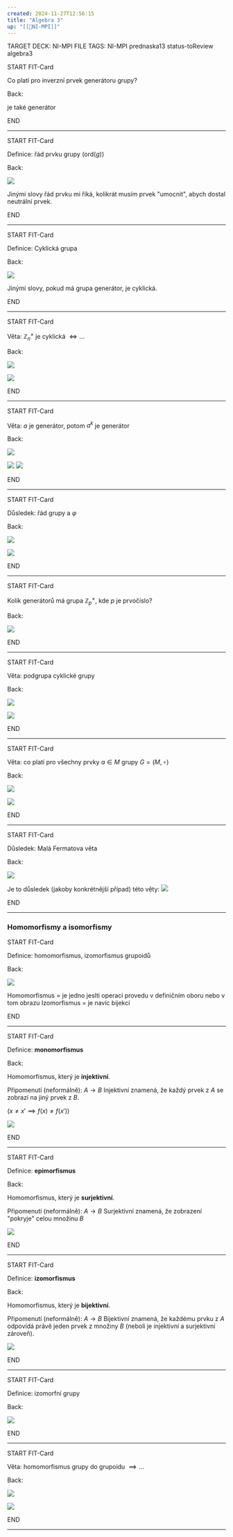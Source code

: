 ```yaml
---
created: 2024-11-27T12:56:15
title: "Algebra 3"
up: "[[📖NI-MPI]]"
---
```


TARGET DECK: NI-MPI
FILE TAGS: NI-MPI prednaska13 status-toReview algebra3


START
FIT-Card

Co platí pro inverzní prvek generátoru grupy?

Back:

je také generátor
<!--ID: 1735205749355-->
END

---


START
FIT-Card

Definice: řád prvku grupy ($\text{ord}(g)$)

Back:

![](../../Assets/Pasted%20image%2020241127130510.png)

<!-- InformallySaidStart -->
Jinými slovy řád prvku mi říká, kolikrát musím prvek "umocnit", abych dostal neutrální prvek.
<!-- InformallySaidEnd -->
<!--ID: 1735205749357-->
END

---


START
FIT-Card

Definice: Cyklická grupa

Back:

![](../../Assets/Pasted%20image%2020241226141743.png)

<!-- InformallySaidStart -->
Jinými slovy, pokud má grupa generátor, je cyklická.
<!-- InformallySaidEnd -->
<!--ID: 1735219298335-->
END

---


START
FIT-Card

Věta: $\mathbb{Z}_n^\times$ je cyklická $\Leftrightarrow \dots$

Back:

![](../../Assets/Pasted%20image%2020241127130556.png)

<!-- ExampleStart -->
![](../../Assets/Pasted%20image%2020241127130603.png)
<!-- ExampleEnd -->
<!--ID: 1735205749360-->
END

---


START
FIT-Card

Věta: $a$ je generátor, potom $a^k$ je generátor

Back:

![](../../Assets/Pasted%20image%2020241127131615.png)

<!-- ProofStart -->
![](../../Assets/Pasted%20image%2020241127131625.png)
![](../../Assets/Pasted%20image%2020241127131630.png)
<!-- ProofEnd -->
<!--ID: 1735205749362-->
END

---


START
FIT-Card

Důsledek: řád grupy a $\varphi$

Back:

![](../../Assets/Pasted%20image%2020241127132222.png)

<!-- ExplanationStart -->
![](../../Assets/Pasted%20image%2020241127132235.png)
<!-- ExplanationEnd -->
<!--ID: 1735205749365-->
END

---


START
FIT-Card

Kolik generátorů má grupa $\mathbb{Z}_p^\times$, kde $p$ je prvočíslo?

Back:

![](../../Assets/Pasted%20image%2020241127132308.png)
<!--ID: 1735205749367-->
END

---


START
FIT-Card

Věta: podgrupa cyklické grupy

Back:

![](../../Assets/Pasted%20image%2020241127132326.png)

<!-- ProofStart -->
![](../../Assets/Pasted%20image%2020241127132335.png)
<!-- ProofEnd -->
<!--ID: 1735205749370-->
END

---


START
FIT-Card

Věta: co platí pro všechny prvky $a \in M$ grupy $G = (M, \circ)$

Back:

![](../../Assets/Pasted%20image%2020241127132413.png)

<!-- ProofStart -->
![](../../Assets/Pasted%20image%2020241127132421.png)
<!-- ProofEnd -->
<!--ID: 1735205749372-->
END

---


START
FIT-Card

Důsledek: Malá Fermatova věta

Back:

![](../../Assets/Pasted%20image%2020241127132436.png)

<!-- DetailInfoStart -->
Je to důsledek (jakoby konkrétnější případ) této věty:
![](../../Assets/Pasted%20image%2020241127132413.png)
<!-- DetailInfoEnd -->
<!--ID: 1735205749375-->
END

---

### Homomorfismy a isomorfismy


START
FIT-Card

Definice: homomorfismus, izomorfismus grupoidů

Back:

![](../../Assets/Pasted%20image%2020241127135129.png)

<!-- InformallySaidStart -->
Homomorfismus = je jedno jeslti operaci provedu v definičním oboru nebo v tom obrazu
Izomorfismus = je navíc bijekcí
<!-- InformallySaidEnd -->
<!--ID: 1735205749377-->
END

---


START
FIT-Card

Definice: **monomorfismus**

Back:

Homomorfismus, který je **injektivní**.

<!-- ExplanationStart -->
Připomenutí (neformálně): $A \rightarrow B$
Injektivní znamená, že každý prvek z $A$ se zobrazí na jiný prvek z $B$.

($x \neq x' \implies f(x) \neq f(x')$)

![](../../Assets/Pasted%20image%2020241226152740.png)

<!-- ExplanationEnd -->
<!--ID: 1735223297369-->
END

---


START
FIT-Card

Definice: **epimorfismus**

Back:

Homomorfismus, který je **surjektivní**.

<!-- ExplanationStart -->
Připomenutí (neformálně): $A \rightarrow B$
Surjektivní znamená, že zobrazení "pokryje" celou množinu $B$

![](../../Assets/Pasted%20image%2020241226152749.png)

<!-- ExplanationEnd -->
<!--ID: 1735223297372-->
END

---


START
FIT-Card

Definice: **izomorfismus**

Back:

Homomorfismus, který je **bijektivní**.

<!-- ExplanationStart -->
Připomenutí (neformálně): $A \rightarrow B$
Bijektivní znamená, že každému prvku z $A$ odpovídá právě jeden prvek z množiny $B$ (neboli je injektivní a surjektivní zároveň).

![](../../Assets/Pasted%20image%2020241226152728.png)

<!-- ExplanationEnd -->
<!--ID: 1735223297374-->
END

---



START
FIT-Card

Definice: izomorfní grupy

Back:

![](../../Assets/Pasted%20image%2020241127135144.png)
<!--ID: 1735205749379-->
END

---


START
FIT-Card

Věta: homomorfismus grupy do grupoidu $\implies \dots$ 

Back:

![](../../Assets/Pasted%20image%2020241127135245.png)

<!-- ProofStart -->
![](../../Assets/Pasted%20image%2020241127135251.png)
<!-- ProofEnd -->
<!--ID: 1735205749382-->
END

---
